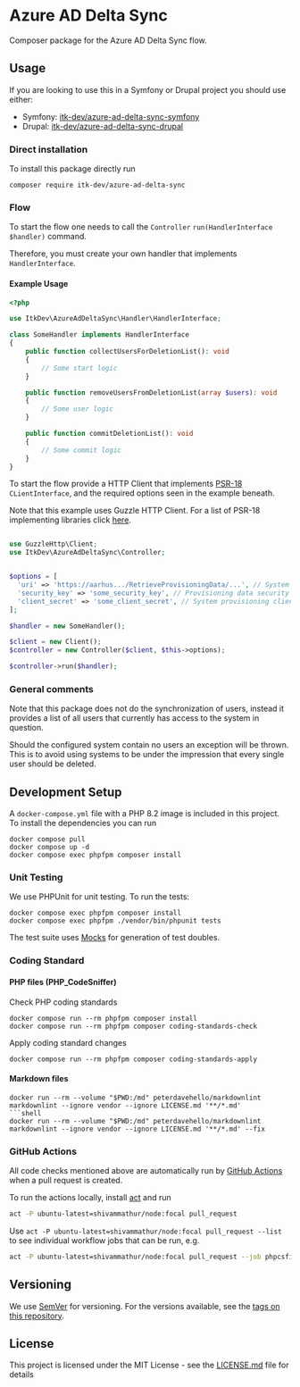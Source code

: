 # Azure AD Delta Sync

Composer package for the Azure AD Delta Sync flow.

## Usage

If you are looking to use this in a Symfony or Drupal project you should use
either:

- Symfony: [itk-dev/azure-ad-delta-sync-symfony](https://github.com/itk-dev/azure-ad-delta-sync-symfony)
- Drupal: [itk-dev/azure-ad-delta-sync-drupal](https://github.com/itk-dev/azure-ad-delta-sync-drupal)

### Direct installation

To install this package directly run

```shell
composer require itk-dev/azure-ad-delta-sync
```

### Flow

To start the flow one needs to call the
`Controller` `run(HandlerInterface $handler)` command.

Therefore, you must create your own handler that implements
`HandlerInterface`.

#### Example Usage

```php
<?php

use ItkDev\AzureAdDeltaSync\Handler\HandlerInterface;

class SomeHandler implements HandlerInterface
{
    public function collectUsersForDeletionList(): void
    {
        // Some start logic
    }

    public function removeUsersFromDeletionList(array $users): void
    {
        // Some user logic
    }

    public function commitDeletionList(): void
    {
        // Some commit logic
    }
}
```

To start the flow provide a HTTP Client that implements
[PSR-18](https://www.php-fig.org/psr/psr-18/) `CLientInterface`,
and the required options seen in the example beneath.

Note that this example uses Guzzle HTTP Client.
For a list of PSR-18 implementing libraries click [here](https://packagist.org/providers/psr/http-client-implementation).

```php

use GuzzleHttp\Client;
use ItkDev\AzureAdDeltaSync\Controller;


$options = [
  'uri' => 'https://aarhus.../RetrieveProvisioningData/...', // System provisioning uri
  'security_key' => 'some_security_key', // Provisioning data security key
  'client_secret' => 'some_client_secret', // System provisioning client secret
];

$handler = new SomeHandler();

$client = new Client();
$controller = new Controller($client, $this->options);

$controller->run($handler);
```

### General comments

Note that this package does not do the synchronization
of users, instead it provides a list of all users that
currently has access to the system in question.

Should the configured system contain no users an exception will be
thrown. This is to avoid using systems to be under the impression
that every single user should be deleted.

## Development Setup

A `docker-compose.yml` file with a PHP 8.2 image is included in this project.
To install the dependencies you can run

```shell
docker compose pull
docker compose up -d
docker compose exec phpfpm composer install
```

### Unit Testing

We use PHPUnit for unit testing. To run the tests:

```shell
docker compose exec phpfpm composer install
docker compose exec phpfpm ./vendor/bin/phpunit tests
```

The test suite uses [Mocks](https://phpunit.de/manual/6.5/en/test-doubles.html)
for generation of test doubles.

### Coding Standard

#### PHP files (PHP_CodeSniffer)

Check PHP coding standards

```shell
docker compose run --rm phpfpm composer install
docker compose run --rm phpfpm composer coding-standards-check
```

Apply coding standard changes

```shell
docker compose run --rm phpfpm composer coding-standards-apply
```

#### Markdown files

```shell
docker run --rm --volume "$PWD:/md" peterdavehello/markdownlint markdownlint --ignore vendor --ignore LICENSE.md '**/*.md'
```shell
docker run --rm --volume "$PWD:/md" peterdavehello/markdownlint markdownlint --ignore vendor --ignore LICENSE.md '**/*.md' --fix
```

### GitHub Actions

All code checks mentioned above are automatically run by [GitHub
Actions](https://github.com/features/actions) when a pull request is created.

To run the actions locally, install [act](https://github.com/nektos/act) and run

```sh
act -P ubuntu-latest=shivammathur/node:focal pull_request
```

Use `act -P ubuntu-latest=shivammathur/node:focal pull_request --list` to see
individual workflow jobs that can be run, e.g.

```sh
act -P ubuntu-latest=shivammathur/node:focal pull_request --job phpcsfixer
```

## Versioning

We use [SemVer](http://semver.org/) for versioning.
For the versions available, see the
[tags on this repository](https://github.com/itk-dev/azure-ad-delta-sync/tags).

## License

This project is licensed under the MIT License - see the
[LICENSE.md](LICENSE.md) file for details
